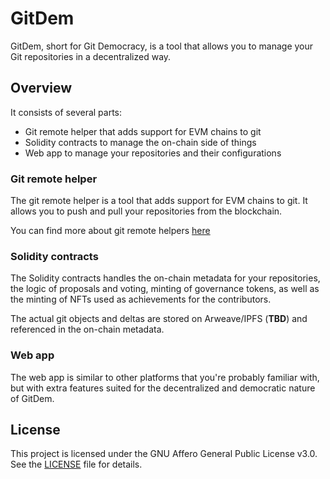 # GitDem

GitDem, short for Git Democracy, is a tool that allows you to manage your Git repositories in a decentralized way.

## Overview

It consists of several parts:

- Git remote helper that adds support for EVM chains to git
- Solidity contracts to manage the on-chain side of things
- Web app to manage your repositories and their configurations

### Git remote helper

The git remote helper is a tool that adds support for EVM chains to git. It allows you to push and pull your repositories from the blockchain. 

You can find more about git remote helpers [here](./git-remote-sol/gitremote-helpers.adoc)

### Solidity contracts

The Solidity contracts handles the on-chain metadata for your repositories, the logic of proposals and voting, minting of governance tokens, as well as the minting of NFTs used as achievements for the contributors.

The actual git objects and deltas are stored on Arweave/IPFS (**TBD**) and referenced in the on-chain metadata.

### Web app

The web app is similar to other platforms that you're probably familiar with, but with extra features suited for the decentralized and democratic nature of GitDem.

## License

This project is licensed under the GNU Affero General Public License v3.0. See the [LICENSE](LICENSE) file for details.
